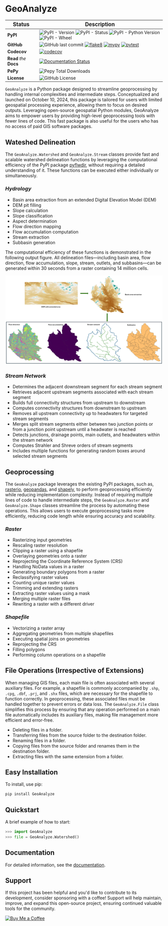 # GeoAnalyze

| <big>Status</big> | <big>Description</big> |
| --- | --- |
| **PyPI**| ![PyPI - Version](https://img.shields.io/pypi/v/GeoAnalyze) ![PyPI - Status](https://img.shields.io/pypi/status/GeoAnalyze) ![PyPI - Python Version](https://img.shields.io/pypi/pyversions/GeoAnalyze) ![PyPI - Wheel](https://img.shields.io/pypi/wheel/GeoAnalyze) |
| **GitHub** | ![GitHub last commit](https://img.shields.io/github/last-commit/debpal/GeoAnalyze) [![flake8](https://github.com/debpal/GeoAnalyze/actions/workflows/linting.yml/badge.svg)](https://github.com/debpal/GeoAnalyze/actions/workflows/linting.yml) [![mypy](https://github.com/debpal/GeoAnalyze/actions/workflows/typing.yml/badge.svg)](https://github.com/debpal/GeoAnalyze/actions/workflows/typing.yml) [![pytest](https://github.com/debpal/GeoAnalyze/actions/workflows/testing.yml/badge.svg)](https://github.com/debpal/GeoAnalyze/actions/workflows/testing.yml) |
| **Codecov** | [![codecov](https://codecov.io/gh/debpal/GeoAnalyze/graph/badge.svg?token=9OW3TRHI7C)](https://codecov.io/gh/debpal/GeoAnalyze)  |
| **Read** _the_ **Docs** | [![Documentation Status](https://readthedocs.org/projects/geoanalyze/badge/?version=latest)](https://geoanalyze.readthedocs.io/en/latest/?badge=latest) |
| **PePy** | ![Pepy Total Downloads](https://img.shields.io/pepy/dt/GeoAnalyze) |
| **License** | ![GitHub License](https://img.shields.io/github/license/debpal/GeoAnalyze) |


`GeoAnalyze` is a Python package designed to streamline geoprocessing by handling internal complexities and intermediate steps. Conceptualized and launched on October 10, 2024, this package is tailored for users with limited geospatial processing experience, allowing them to focus on desired outputs. Leveraging open-source geospatial Python modules, GeoAnalyze aims to empower users by providing high-level geoprocessing tools with fewer lines of code. This fast package is also useful for the users who has no access of paid GIS software packages.


## Wateshed Delineation

The `GeoAnalyze.Watershed` and `GeoAnalyze.Stream` classes provide fast and scalable watershed delineation functions by leveraging the computational efficiency of the PyPI package 
[pyflwdir](https://github.com/Deltares/pyflwdir), without requiring a detailed understanding of it. These functions can be executed either individually or simultaneously.

### *Hydrology*

- Basin area extraction from an extended Digital Elevation Model (DEM)
- DEM pit filling
- Slope calculation
- Slope classification
- Aspect determination
- Flow direction mapping
- Flow accumulation computation
- Stream extraction
- Subbasin generation


The computational efficiency of these functions is demonstrated in the following output figure.
All delineation files—including basin area, flow direction, flow accumulation, slope, stream, outlets, and subbasins—can be generated within 30 seconds from a raster containing 14 million cells.

![All delineation files from DEM](https://github.com/debpal/GeoAnalyze/raw/main/docs/_static/dem_all_delineation.png)



### *Stream Network*

- Determines the adjacent downstream segment for each stream segment
- Retrieves adjacent upstream segments associated with each stream segment
- Builds full connectivity structures from upstream to downstream
- Computes connectivity structures from downstream to upstream
- Removes all upstream connectivity up to headwaters for targeted stream segments
- Merges split stream segments either between two junction points or from a junction point upstream until a headwater is reached
- Detects junctions, drainage points, main outlets, and headwaters within the stream network
- Computes Strahler and Shreve orders of stream segments
- Includes multiple functions for generating random boxes around selected stream segments


## Geoprocessing

The `GeoAnalyze` package leverages the existing PyPI packages, such as, [rasterio](https://github.com/rasterio/rasterio),
[geopandas](https://github.com/geopandas/geopandas), and [shapely](https://github.com/shapely/shapely),
to perform geoprocessing efficiently while reducing implementation complexity.
Instead of requiring multiple lines of code to handle intermediate steps,
the `GeoAnalyze.Raster` and `GeoAnalyze.Shape` classes streamline the process by automating these operations.
This allows users to execute geoprocessing tasks more efficiently, reducing code length while ensuring accuracy and scalability.

### *Raster*
  
- Rasterizing input geometries
- Rescaling raster resolution
- Clipping a raster using a shapefile
- Overlaying geometries onto a raster
- Reprojecting the Coordinate Reference System (CRS)
- Handling NoData values in a raster  
- Generating boundary polygons from a raster
- Reclassifying raster values
- Counting unique raster values
- Trimming and extending rasters
- Extracting raster values using a mask
- Merging multiple raster files
- Rewriting a raster with a different driver


### *Shapefile*

- Vectorizing a raster array
- Aggregating geometries from multiple shapefiles
- Executing spatial joins on geometries
- Reprojecting the CRS
- Filling polygons
- Performing column operations on a shapefile



## File Operations (Irrespective of Extensions)

When managing GIS files, each main file is often associated with several auxiliary files. For example, a shapefile
is commonly accompanied by `.shp`, `.cpg`, `.dbf`, `.prj`, and `.shx` files, which are necessary for the shapefile to function correctly.
In geoprocessing, these associated files must be handled together to prevent errors or data loss.
The `GeoAnalyze.File` class simplifies this process by ensuring that any operation performed
on a main file automatically includes its auxiliary files, making file management more efficient and error-free.

* Deleting files in a folder.
* Transferring files from the source folder to the destination folder.
* Renaming files in a folder.
* Copying files from the source folder and renames them in the destination folder.
* Extracting files with the same extension from a folder.

## Easy Installation

To install, use pip:

```bash
pip install GeoAnalyze
```

## Quickstart
A brief example of how to start:

```python
>>> import GeoAnalyze
>>> file = GeoAnalyze.Watershed()
```

## Documentation

For detailed information, see the [documentation](http://geoanalyze.readthedocs.io/).

## Support

If this project has been helpful and you'd like to contribute to its development, consider sponsoring with a coffee! Support will help maintain, improve, and expand this open-source project, ensuring continued valuable tools for the community.


[![Buy Me a Coffee](https://img.shields.io/badge/☕_Buy_me_a_coffee-FFDD00?style=for-the-badge)](https://www.buymeacoffee.com/debasish_pal)






